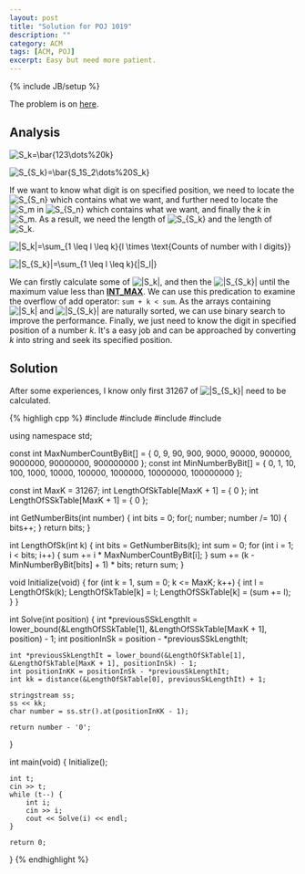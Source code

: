 ```yaml
---
layout: post
title: "Solution for POJ 1019"
description: ""
category: ACM
tags: [ACM, POJ]
excerpt: Easy but need more patient.
---
```

{% include JB/setup %}

The problem is on [here](http://poj.org/problem?id=1019).

## Analysis

![S_k=\bar{123\dots%20k}](http://chart.apis.google.com/chart?cht=tx&chl=S_k=\bar{123\dots%20k})

![S_{S_k}=\bar{S_1S_2\dots%20S_k}](http://chart.apis.google.com/chart?cht=tx&chl=S_{S_k}=\bar{S_1S_2\dots%20S_k})

If we want to know what digit is on specified position, we need to locate the ![S_{S_n}](http://chart.apis.google.com/chart?cht=tx&chl=S_{S_n}) which contains what we want, and further need to locate the ![S_m](http://chart.apis.google.com/chart?cht=tx&chl=S_m) in ![S_{S_n}](http://chart.apis.google.com/chart?cht=tx&chl=S_{S_n}) which contains what we want, and finally the *k* in ![S_m](http://chart.apis.google.com/chart?cht=tx&chl=S_m). As a result, we need the length of ![S_{S_k}](http://chart.apis.google.com/chart?cht=tx&chl=S_{S_k}) and the length of ![S_k](http://chart.apis.google.com/chart?cht=tx&chl=S_k).

![|S_k|=\sum_{1 \leq l \leq k}{l \times \text{Counts of number with $l$ digits}}](http://chart.apis.google.com/chart?cht=tx&chl=|S_k|=\sum_{1\leq%20l\leq%20k}{l\times\text{Counts%20of%20number%20with%20$l$%20digits}})

![|S_{S_k}|=\sum_{1 \leq l \leq k}{|S_l|}](http://chart.apis.google.com/chart?cht=tx&chl=|S_{S_k}|=\sum_{1%20\leq%20l%20\leq%20k}{|S_l|})

We can firstly calculate some of ![|S_k|](http://chart.apis.google.com/chart?cht=tx&chl=|S_k|), and then the ![|S_{S_k}|](http://chart.apis.google.com/chart?cht=tx&chl=|S_{S_k}|) until the maximum value less than [**INT_MAX**](http://msdn.microsoft.com/en-us/library/296az74e(v=vs.110).aspx). We can use this predication to examine the overflow of add operator: <code>sum + k < sum</code>. As the arrays containing ![|S_k|](http://chart.apis.google.com/chart?cht=tx&chl=|S_k|) and ![|S_{S_k}|](http://chart.apis.google.com/chart?cht=tx&chl=|S_{S_k}|) are naturally sorted, we can use binary search to improve the performance. Finally, we just need to know the digit in specified position of a number *k*. It's a easy job and can be approached by converting *k* into string and seek its specified position.

## Solution

After some experiences, I know only first 31267 of ![|S_{S_k}|](http://chart.apis.google.com/chart?cht=tx&chl=|S_{S_k}|) need to be calculated.

{% highligh cpp %}
#include <algorithm>
#include <iostream>
#include <iterator>
#include <sstream>

using namespace std;

const int MaxNumberCountByBit[] = {
    0, 9, 90, 900, 9000, 90000, 900000, 9000000, 90000000, 900000000
};
const int MinNumberByBit[] = {
    0, 1, 10, 100, 1000, 10000, 100000, 1000000, 10000000, 100000000
};

const int MaxK = 31267;
int LengthOfSkTable[MaxK + 1] = { 0 };
int LengthOfSSkTable[MaxK + 1] = { 0 };

int GetNumberBits(int number)
{
    int bits = 0;
    for(; number; number /= 10) {
        bits++;
    }
    return bits;
}

int LengthOfSk(int k)
{
    int bits = GetNumberBits(k);
    int sum = 0;
    for (int i = 1; i < bits; i++) {
        sum += i * MaxNumberCountByBit[i];
    }
    sum += (k - MinNumberByBit[bits] + 1) * bits;
    return sum;
}

void Initialize(void)
{
    for (int k = 1, sum = 0; k <= MaxK; k++) {
        int l = LengthOfSk(k);
        LengthOfSkTable[k] = l;
        LengthOfSSkTable[k] = (sum += l);
    }
}

int Solve(int position)
{
    int *previousSSkLengthIt = lower_bound(&LengthOfSSkTable[1], &LengthOfSSkTable[MaxK + 1], position) - 1;
    int positionInSk = position - *previousSSkLengthIt;

    int *previousSkLengthIt = lower_bound(&LengthOfSkTable[1], &LengthOfSkTable[MaxK + 1], positionInSk) - 1;
    int positionInKK = positionInSk - *previousSkLengthIt;
    int kk = distance(&LengthOfSkTable[0], previousSkLengthIt) + 1;

    stringstream ss;
    ss << kk;
    char number = ss.str().at(positionInKK - 1);

    return number - '0';
}

int main(void)
{
    Initialize();

    int t;
    cin >> t;
    while (t--) {
        int i;
        cin >> i;
        cout << Solve(i) << endl;
    }

    return 0;
}
{% endhighlight %}